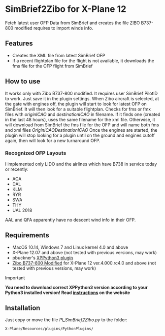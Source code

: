 # SimBrief2Zibo for X-Plane 12
Fetch latest user OFP Data from SimBrief and creates the file ZIBO B737-800 modified requires to import winds info.

## Features
- Creates the XML file from latest SimBrief OFP
- If a recent flightplan file for the flight is not available, it downloads the fms file for the OFP flight from SimBrief

## How to use
It works only with Zibo B737-800 modified. It requires user SimBrief PilotID to work. Just save it in the plugin settings.
When Zibo aircraft is selected, at the gate with engines off, the plugin will start to look for latest OFP on SimBrief.
It will then look for a suitable flightplan. Checks for fms or fmx files with _originICAO_ and _destinationICAO_ in filename. If it finds one (created in the last 48 hours), uses the same filename for the xml file. Otherwise, it will download from SimBrief the fms file for the OFP and will name both fms and xml files _OriginICAODestinationICAO_
Once the engines are started, the plugin will stop looking for a plugin until on the ground and engines cutoff again, then will look for a new turnaround OFP.

### Recognized OFP Layouts
I implemented only LIDO and the airlines which have B738 in service today or recently:
- ACA
- DAL
- KLM
- RYR
- SWA
- THY
- UAL 2018

AAL and QFA apparently have no descent wind info in their OFP.


## Requirements
- MacOS 10.14, Windows 7 and Linux kernel 4.0 and above
- X-Plane 12.07 and above (not tested with previous versions, may work)
- pbuckner's [XPPython3 plugin](https://xppython3.readthedocs.io/en/latest/index.html)
- [Zibo B737-800 Modified](https://forums.x-plane.org/index.php?/forums/forum/384-zibo-b738-800-modified/) for X-Plane 12 ver.4.000.rc4.0 and above (not tested with previous versions, may work)

> [!IMPORTANT]
> **You need to download correct XPPython3 version according to your Python3 installed version!
Read [instructions](https://xppython3.readthedocs.io/en/latest/usage/installation_plugin.html) on the website**

## Installation
Just copy or move the file _PI_SimBrief2Zibo.py_ to the folder:


    X-Plane/Resources/plugins/PythonPlugins/